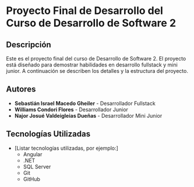 # Proyecto Final de Desarrollo del Curso de Desarrollo de Software 2

## Descripción

Este es el proyecto final del curso de Desarrollo de Software 2. El proyecto está diseñado para demostrar habilidades en desarrollo fullstack y mini junior. A continuación se describen los detalles y la estructura del proyecto.

## Autores

- **Sebastián Israel Macedo Gheiler** - Desarrollador Fullstack
- **Williams Condori Flores** - Desarrollador Junior
- **Najor Josué Valdeigleias Dueñas** - Desarrollador Mini Junior

## Tecnologías Utilizadas

- [Listar tecnologías utilizadas, por ejemplo:]
  - Angular
  - .NET
  - SQL Server
  - Git
  - GitHub


